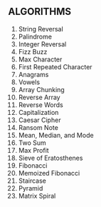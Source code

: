 ## ALGORITHMS

1. String Reversal
2. Palindrome
3. Integer Reversal
4. Fizz Buzz
5. Max Character
6. First Repeated Character
7. Anagrams
8. Vowels
9. Array Chunking
10. Reverse Array
11. Reverse Words
12. Capitalization
13. Caesar Cipher
14. Ransom Note
15. Mean, Median, and Mode
16. Two Sum
17. Max Profit
18. Sieve of Eratosthenes
19. Fibonacci
20. Memoized Fibonacci
21. Staircase
22. Pyramid
23. Matrix Spiral
